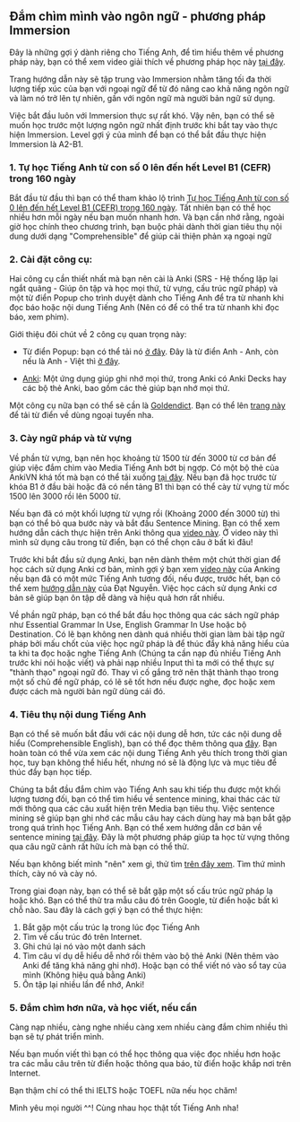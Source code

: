 ## Đắm chìm mình vào ngôn ngữ - phương pháp Immersion

Đây là những gợi ý dành riêng cho Tiếng Anh, để tìm hiểu thêm về phương pháp này, bạn có thể xem video giải thích về phương pháp học này [tại đây](https://youtu.be/WLkCvmZSNbk).

Trang hướng dẫn này sẽ tập trung vào Immersion nhằm tăng tối đa thời lượng tiếp xúc của bạn với ngoại ngữ để từ đó nâng cao khả năng ngôn ngữ và làm nó trở lên tự nhiên, gần với ngôn ngữ mà người bản ngữ sử dụng.

Việc bắt đầu luôn với Immersion thực sự rất khó. Vậy nên, bạn có thể sẽ muốn học trước một lượng ngôn ngữ nhất định trước khi bắt tay vào thực hiện Immersion. Level gợi ý của mình để bạn có thể bắt đầu thực hiện Immersion là A2-B1.

### 1. Tự học Tiếng Anh từ con số 0 lên đến hết Level B1 (CEFR) trong 160 ngày

Bắt đầu từ đầu thì bạn có thể tham khảo lộ trình [Tự học Tiếng Anh từ con số 0 lên đến hết Level B1 (CEFR) trong 160 ngày](https://daihocmo.github.io/tu-luyen-tieng-anh/). Tất nhiên bạn có thể học nhiều hơn mỗi ngày nếu bạn muốn nhanh hơn. Và bạn cần nhớ rằng, ngoài giờ học chính theo chương trình, bạn buộc phải dành thời gian tiêu thụ nội dung dưới dạng "Comprehensible" để giúp cải thiện phản xạ ngoại ngữ

### 2. Cài đặt công cụ:  

Hai công cụ cần thiết nhất mà bạn nên cài là Anki (SRS - Hệ thống lặp lại ngắt quãng - Giúp ôn tập và học mọi thứ, từ vựng, cấu trúc ngữ pháp) và một từ điển Popup cho trình duyệt dành cho Tiếng Anh để tra từ nhanh khi đọc báo hoặc nội dung Tiếng Anh (Nên có để có thể tra từ nhanh khi đọc báo, xem phim).  

Giới thiệu đôi chút về 2 công cụ quan trọng này:

- Từ điển Popup: bạn có thể tải nó [ở đây](https://chrome.google.com/webstore/detail/definer/noagjioaihamoljcbelhdlldnmlgnkon). Đây là từ điển Anh - Anh, còn nếu là Anh - Việt thì [ở đây](https://chromewebstore.google.com/detail/laban-dictionary-by-laban/kdoofkpcjhkbhedgkdbagobockcmeoeb).

- [Anki](https://apps.ankiweb.net): Một ứng dụng giúp ghi nhớ mọi thứ, trong Anki có Anki Decks hay các bộ thẻ Anki, bao gồm các thẻ giúp bạn nhớ mọi thứ.

Một công cụ nữa bạn có thể sẽ cần là [Goldendict](http://goldendict.org/download.php). Bạn có thể lên [trang này](https://voz.vn/t/reup-goldendict-va-cac-bo-dai-tu-dien-eng-eng-full-audio-picture.710141/) để tải từ điển về dùng ngoại tuyến nha.


### 3. Cày ngữ pháp và từ vựng

Về phần từ vựng, bạn nên học khoảng từ 1500 từ đến 3000 từ cơ bản để giúp việc đắm chìm vào Media Tiếng Anh bớt bị ngợp. Có một bộ thẻ của AnkiVN khá tốt mà bạn có thể tải xuống [tại đây](https://ankivn.com/bo-the/ngoai-ngu/tieng-anh/3000-tu-vung-tieng-anh-thong-dung/). Nếu bạn đã học trước từ khóa B1 ở đầu bài hoặc đã có nền tảng B1 thì bạn có thể cày từ vựng từ mốc 1500 lên 3000 rồi lên 5000 từ.

Nếu bạn đã có một khối lượng từ vựng rồi (Khoảng 2000 đến 3000 từ) thì bạn có thể bỏ qua bước này và bắt đầu Sentence Mining. Bạn có thể xem hướng dẫn cách thực hiện trên Anki thông qua [video này](https://www.youtube.com/watch?v=Om_1NECh8sQ). Ở video này thì mình sử dụng câu trong từ điển, bạn có thể chọn câu ở bất kì đâu!

Trước khi bắt đầu sử dụng Anki, bạn nên dành thêm một chút thời gian để học cách sử dụng Anki cơ bản, mình gợi ý bạn xem [video này](https://youtu.be/Eo1HbXEiJxo) của Anking nếu bạn đã có một mức Tiếng Anh tương đối, nếu được, trước hết, bạn có thể xem [hướng dẫn này](https://youtu.be/M9-qwsHyBrc) của Đạt Nguyễn. Việc học cách sử dụng Anki cơ bản sẽ giúp bạn ôn tập dễ dàng và hiệu quả hơn rất nhiều.

Về phần ngữ pháp, bạn có thể bắt đầu học thông qua các sách ngữ pháp như Essential Grammar In Use, English Grammar In Use hoặc bộ Destination. Có lẽ bạn không nen dành quá nhiều thời gian làm bài tập ngữ pháp bởi mấu chốt của việc học ngữ pháp là để thúc đẩy khả năng hiểu của ta khi ta đọc hoặc nghe Tiếng Anh (Chúng ta cần nạp đủ nhiều Tiếng Anh trước khi nói hoặc viết) và phải nạp nhiều Input thì ta mới có thể thực sự "thành thạo" ngoại ngữ đó. Thay vì cố gắng trở nên thật thành thạo trong một số chủ đề ngữ pháp, có lẽ sẽ tốt hơn nếu được nghe, đọc hoặc xem được cách mà người bản ngữ dùng cái đó.

### 4. Tiêu thụ nội dung Tiếng Anh

Bạn có thể sẽ muốn bắt đầu với các nội dung dễ hơn, tức các nội dung dễ hiểu (Comprehensible English), bạn có thể đọc thêm thông qua [đây](input-guide.md). Bạn hoàn toàn có thể vừa xem các nội dung Tiếng Anh yêu thích trong thời gian học, tuy bạn không thể hiểu hết, nhưng nó sẽ là động lực và mục tiêu để thúc đẩy bạn học tiếp.

Chúng ta bắt đầu đắm chìm vào Tiếng Anh sau khi tiếp thu được một khối lượng tương đối, bạn có thể tìm hiểu về sentence mining, khai thác các từ mới thông qua các câu xuất hiện trên Media bạn tiêu thụ. Việc sentence mining sẽ giúp bạn ghi nhớ các mẫu câu hay cách dùng hay mà bạn bắt gặp trong quá trình học Tiếng Anh. Bạn có thể xem hướng dẫn cơ bản về sentence mining [tại đây](https://www.youtube.com/watch?v=PLnJ1l6f7mQ). Đây là một phương pháp giúp ta học từ vựng thông qua câu ngữ cảnh rất hữu ích mà bạn có thể thử.

Nếu bạn không biết mình "nên" xem gì, thử tìm [trên đây xem](youtube.md). Tìm thứ mình thích, cày nó và cày nó.

Trong giai đoạn này, bạn có thể sẽ bắt gặp một số cấu trúc ngữ pháp lạ hoặc khó. Bạn có thể thử tra mẫu câu đó trên Google, từ điển hoặc bất kì chỗ nào. Sau đây là cách gợi ý bạn có thể thực hiện: 

1. Bắt gặp một cấu trúc lạ trong lúc đọc Tiếng Anh
2. Tìm về cấu trúc đó trên Internet.
3. Ghi chú lại nó vào một danh sách 
4. Tìm câu ví dụ dễ hiểu dễ nhớ rồi thêm vào bộ thẻ Anki (Nên thêm vào Anki để tăng khả năng ghi nhớ). Hoặc bạn có thể viết nó vào sổ tay của mình (Không hiệu quả bằng Anki)
5. Ôn tập lại nhiều lần để nhớ, Anki!

### 5. Đắm chìm hơn nữa, và học viết, nếu cần  

Càng nạp nhiều, càng nghe nhiều càng xem nhiều càng đắm chìm nhiều thì bạn sẽ tự phát triển mình.

Nếu bạn muốn viết thì bạn có thể học thông qua việc đọc nhiều hơn hoặc tra các mẫu câu trên từ điển hoặc thông qua báo, từ điển hoặc khắp nơi trên Internet.

Bạn thậm chí có thể thi IELTS hoặc TOEFL nữa nếu học chăm!

Mình yêu mọi người ^^! Cùng nhau học thật tốt Tiếng Anh nha!


